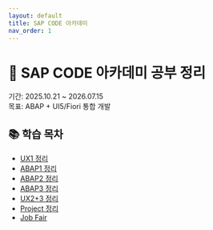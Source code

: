 ```yaml
---
layout: default
title: SAP CODE 아카데미
nav_order: 1
---
```


# 🌟 SAP CODE 아카데미 공부 정리
기간: 2025.10.21 ~ 2026.07.15  
목표: ABAP + UI5/Fiori 통합 개발

## 📚 학습 목차
- [UX1 정리](./ux1)
- [ABAP1 정리](./abap1)
- [ABAP2 정리](./abap2)
- [ABAP3 정리](./abap3)
- [UX2+3 정리](./ux23)
- [Project 정리](./project)
- [Job Fair](./jobfair)
